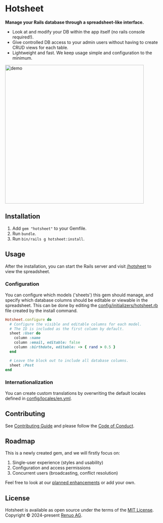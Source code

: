 # Hotsheet

**Manage your Rails database through a spreadsheet-like interface.**

- Look at and modify your DB within the app itself (no rails console required!).
- Give controlled DB access to your admin users without having to create CRUD views for each table.
- Lightweight and fast. We keep usage simple and configuration to the minimum.

<image width=450 alt=demo src=https://github.com/user-attachments/assets/d63544ff-0720-4839-9c14-b5c8cd084cd2>

## Installation

1. Add `gem "hotsheet"` to your Gemfile.
1. Run `bundle`.
1. Run `bin/rails g hotsheet:install`.

## Usage

After the installation, you can start the Rails server and visit
[/hotsheet](http://localhost:3000/hotsheet) to view the spreadsheet.

### Configuration

You can configure which models ('sheets') this gem should manage, and specify which
database columns should be editable or viewable in the spreadsheet. This can be
done by editing the [config/initializers/hotsheet.rb](https://github.com/renuo/hotsheet/blob/main/lib/generators/templates/hotsheet.rb)
file created by the install command.

```rb
Hotsheet.configure do
  # Configure the visible and editable columns for each model.
  # The ID is included as the first column by default.
  sheet :User do
    column :name
    column :email, editable: false
    column :birthdate, editable: -> { rand > 0.5 }
  end

  # Leave the block out to include all database columns.
  sheet :Post
end
```

### Internationalization

You can create custom translations by overwriting the default locales defined in
[config/locales/en.yml](https://github.com/renuo/hotsheet/blob/main/config/locales/en.yml).

## Contributing

See [Contributing Guide](https://github.com/renuo/hotsheet/blob/main/CONTRIBUTING.md) and please
follow the [Code of Conduct](https://github.com/renuo/hotsheet/blob/main/CODE_OF_CONDUCT.md).

## Roadmap

This is a newly created gem, and we will firstly focus on:

1. Single-user experience (styles and usability)
1. Configuration and access permissions
1. Concurrent users (broadcasting, conflict resolution)

Feel free to look at our [planned enhancements](https://github.com/renuo/hotsheet/issues?q=is%3Aopen+is%3Aissue+label%3Aenhancement)
or add your own.

## License

Hotsheet is available as open source under the terms of the
[MIT License](https://github.com/renuo/hotsheet/blob/main/LICENSE).\
Copyright © 2024-present [Renuo AG](https://www.renuo.ch).

